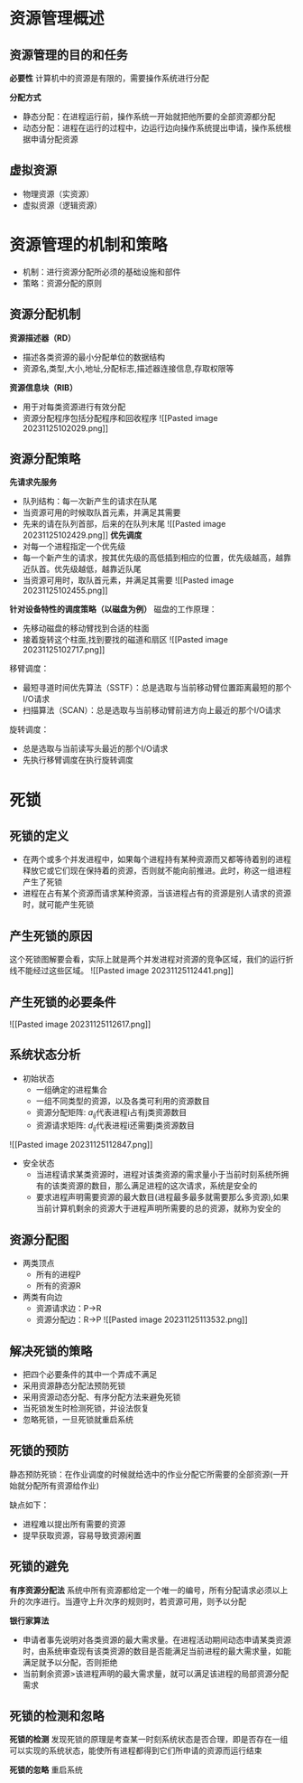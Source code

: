 # 资源管理概述
## 资源管理的目的和任务

**必要性**
计算机中的资源是有限的，需要操作系统进行分配

**分配方式**
- 静态分配：在进程运⾏前，操作系统⼀开始就把他所要的全部资源都分配
- 动态分配：进程在运⾏的过程中，边运⾏边向操作系统提出申请，操作系统根据申请分配资源

## 虚拟资源
- 物理资源（实资源）
- 虚拟资源（逻辑资源）

# 资源管理的机制和策略
- 机制：进行资源分配所必须的基础设施和部件
- 策略：资源分配的原则

## 资源分配机制
**资源描述器（RD）**
- 描述各类资源的最⼩分配单位的数据结构
- 资源名,类型,⼤⼩,地址,分配标志,描述器连接信息,存取权限等

**资源信息块（RIB）**
- 用于对每类资源进行有效分配
- 资源分配程序包括分配程序和回收程序
![[Pasted image 20231125102029.png]]
## 资源分配策略
**先请求先服务**
- 队列结构：每⼀次新产⽣的请求在队尾
- 当资源可用的时候取队首元素，并满⾜其需要
- 先来的请在队列⾸部，后来的在队列末尾
![[Pasted image 20231125102429.png]]
**优先调度**
- 对每⼀个进程指定⼀个优先级
- 每⼀个新产⽣的请求，按其优先级的⾼低插到相应的位置，优先级越⾼，越靠近队首。优先级越低，越靠近队尾
- 当资源可⽤时，取队首元素，并满⾜其需要
![[Pasted image 20231125102455.png]]

**针对设备特性的调度策略（以磁盘为例）**
磁盘的⼯作原理：
- 先移动磁盘的移动臂找到合适的柱⾯
- 接着旋转这个柱⾯,找到要找的磁道和扇区
![[Pasted image 20231125102717.png]]

移臂调度：
- 最短寻道时间优先算法（SSTF）：总是选取与当前移动臂位置距离最短的那个I/O请求
- 扫描算法（SCAN）：总是选取与当前移动臂前进⽅向上最近的那个I/O请求

旋转调度：
- 总是选取与当前读写头最近的那个I/O请求
- 先执⾏移臂调度在执⾏旋转调度

# 死锁
## 死锁的定义
- 在两个或多个并发进程中，如果每个进程持有某种资源⽽⼜都等待着别的进程释放它或它们现在保持着的资源，否则就不能向前推进。此时，称这⼀组进程产⽣了死锁
- 进程在占有某个资源⽽请求某种资源，当该进程占有的资源是别⼈请求的资源时，就可能产⽣死锁

## 产生死锁的原因
这个死锁图解要会看，实际上就是两个并发进程对资源的竞争区域，我们的运行折线不能经过这些区域。
![[Pasted image 20231125112441.png]]

## 产生死锁的必要条件
![[Pasted image 20231125112617.png]]
## 系统状态分析
- 初始状态 
	- ⼀组确定的进程集合 
	- ⼀组不同类型的资源，以及各类可利⽤的资源数⽬ 
	- 资源分配矩阵: $a_{ij}$代表进程i占有j类资源数⽬ 
	- 资源请求矩阵: $d_{ij}$代表进程i还需要j类资源数⽬

![[Pasted image 20231125112847.png]]
- 安全状态
	- 当进程请求某类资源时，进程对该类资源的需求量⼩于当前时刻系统所拥有的该类资源的数⽬，那么满⾜进程的这次请求，系统是安全的
	- 要求进程声明需要资源的最⼤数⽬(进程最多最多就需要那么多资源),如果当前计算机剩余的资源⼤于进程声明所需要的总的资源，就称为安全的

## 资源分配图
- 两类顶点 
	- 所有的进程P 
	- 所有的资源R
- 两类有向边
	- 资源请求边：P->R
	- 资源分配边：R->P
![[Pasted image 20231125113532.png]]

## 解决死锁的策略
- 把四个必要条件的其中⼀个弄成不满⾜
- 采用资源静态分配法预防死锁
- 采用资源动态分配、有序分配方法来避免死锁
- 当死锁发生时检测死锁，并设法恢复
- 忽略死锁，一旦死锁就重启系统

## 死锁的预防
静态预防死锁：在作业调度的时候就给选中的作业分配它所需要的全部资源(⼀开始就分配所有资源给作业)

缺点如下：
- 进程难以提出所有需要的资源
- 提早获取资源，容易导致资源闲置

## 死锁的避免
**有序资源分配法**
系统中所有资源都给定⼀个唯⼀的编号，所有分配请求必须以上升的次序进⾏。当遵守上升次序的规则时，若资源可⽤，则予以分配

**银行家算法**
- 申请者事先说明对各类资源的最⼤需求量。在进程活动期间动态申请某类资源时，由系统审查现有该类资源的数⽬是否能满⾜当前进程的最⼤需求量，如能满⾜就予以分配，否则拒绝
- 当前剩余资源>该进程声明的最⼤需求量，就可以满⾜该进程的局部资源分配需求

## 死锁的检测和忽略
**死锁的检测**
发现死锁的原理是考查某一时刻系统状态是否合理，即是否存在一组可以实现的系统状态，能使所有进程都得到它们所申请的资源而运行结束

**死锁的忽略**
重启系统

